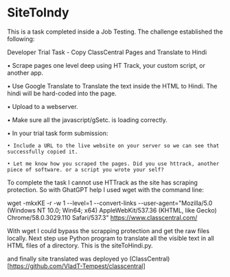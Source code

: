 # SiteToIndy

This is a task completed inside a Job Testing. The challenge established the following:


Developer Trial Task - Copy ClassCentral Pages and Translate to Hindi 

• Scrape pages one level deep using HT Track, your custom script, or another app. 

• Use Google Translate to Translate the text inside the HTML to Hindi. The hindi will be hard-coded into the page.

• Upload to a webserver. 

• Make sure all the javascript/gSetc. is loading correctly.

• In your trial task form submission:

 	• Include a URL to the live website on your server so we can see that successfully copied it.
    
 	• Let me know how you scraped the pages. Did you use httrack, another piece of software. or a script you wrote your self? 


To complete the task I cannot use HTTrack as the site has scraping protection. So with GhatGPT help I used wget with the command line:

wget -mkxKE -r -w 1 --level=1 --convert-links --user-agent="Mozilla/5.0 (Windows NT 10.0; Win64; x64) AppleWebKit/537.36 (KHTML, like Gecko) Chrome/58.0.3029.110 Safari/537.3"  https://www.classcentral.com/

With wget I could bypass the scrapping protection and get the raw files locally. Next step use Python program to translate all the visible text in all HTML files of a directory. This is the siteToHindi.py.

and finally site translated was deployed yo (ClassCentral)[https://github.com/VladT-Tempest/classcentral]


